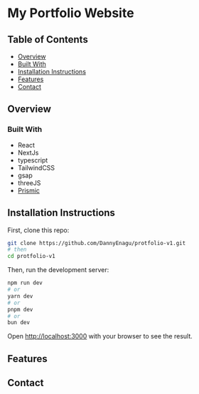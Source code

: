 # My Portfolio Website

## Table of Contents

- [Overview](#overview)
- [Built With](#built-with)
- [Installation Instructions](#installation-instructions)
- [Features](#features)
- [Contact](#contact)

## Overview

<!-- TODO: Add a screenshot of the live project.
    1. Link to a 'live demo.'
    2. Describe your overall experience in a couple of sentences.
    3. List a few specific technical things that you learned or improved on.
    4. Share any other tips or guidance for others attempting this or something similar.
 -->

### Built With

<!-- TODO: List any MAJOR libraries/frameworks (e.g. React, Tailwind) with links to their homepages. -->
- React
- NextJs
- typescript
- TailwindCSS
- gsap
- threeJS
- [Prismic](https://prismic.io/)

## Installation Instructions

First, clone this repo:

```bash
git clone https://github.com/DannyEnagu/protfolio-v1.git
# then 
cd protfolio-v1
```

Then, run the development server:

```bash
npm run dev
# or
yarn dev
# or
pnpm dev
# or
bun dev
```

Open [http://localhost:3000](http://localhost:3000) with your browser to see the result.

## Features

<!-- TODO: List what specific 'user problems' that this application solves. -->

## Contact

<!-- TODO: Include icons and links to your RELEVANT, PROFESSIONAL 'DEV-ORIENTED' social media. LinkedIn and dev.to are minimum. -->
